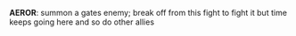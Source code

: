 **AEROR**: summon a gates enemy; break off from this fight to fight it but time keeps going here and so do other allies